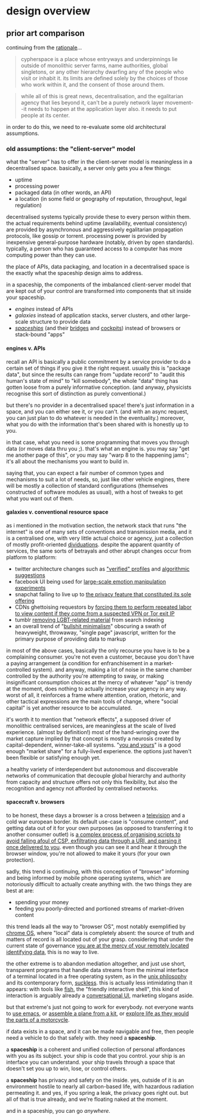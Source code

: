 # design overview

## prior art comparison

continuing from the [rationale](./rationale.md)...

> cypherspace is a place whose entryways and underpinnings lie outside of
> monolithic server farms, name authorities, global singletons, or any other
> hierarchy dwarfing any of the people who visit or inhabit it. its limits are
> defined solely by the choices of those who work within it, and the consent of
> those around them.
 
> while all of this is great news, decentralisation, and the egalitarian agency
> that lies beyond it, can't be a purely network layer movement--it needs to
> happen at the application layer also. it needs to put people at its center.
 
in order to do this, we need to re-evaluate some old architectural assumptions.

### old assumptions: the "client-server" model

what the "server" has to offer in the client-server model is meaningless in a
decentralised space. basically, a server only gets you a few things:

- uptime
- processing power
- packaged data (in other words, an API)
- a location (in some field or geography of reputation, throughput, legal
  regulation)

decentralised systems typically provide these to every person within them. the
actual requirements behind uptime (availability, eventual consistency) are
provided by asynchronous and aggressively egalitarian propagation protocols,
like gossip or torrent. processing power is provided by inexpensive
general-purpose hardware (notably, driven by open standards). typically, a
person who has guaranteed access to a computer has more computing power than
they can use.

the place of APIs, data packaging, and location in a decentralised space is the
exactly what the spaceship design aims to address.

in a spaceship, the components of the imbalanced client-server model that are
kept out of your control are transformed into components that sit inside your
spaceship.

- *engines* instead of APIs
- *galaxies* instead of application stacks, server clusters, and other
  large-scale structure to provide data
- [*spaceships*](http://theartofanimation.tumblr.com/image/5781428741) (and
  their [bridges](https://images4.alphacoders.com/846/84604.jpg) and
  [cockpits](http://www.vehiclehi.com/Other_Vehicles/cockpit/black_prophecy_pc_dvd_rom_rkm_screenshot_03_tyi_cockpit_2560x1024_wallpaper_4142/download_1920x1200))
  instead of browsers or stack-bound "apps"

#### engines v. APIs

recall an API is basically a public commitment by a service provider to do a
certain set of things if you give it the right request. usually this is "package
data", but since the results can range from "update record" to "audit this
human's state of mind" to "kill somebody", the whole "data" thing has gotten
loose from a purely informative conception. (and anyway, physicists recognise
this sort of distinction as purely conventional.)

but there's no provider in a decentralised space! there's just information in a
space, and you can either see it, or you can't. (and with an async request, you
can just plan to do whatever is needed in the eventuality.) moreover, what you
do with the information that's been shared with is honestly up to you.

in that case, what you need is some programming that moves you through data (or
moves data thru you ;). that's what an engine is. you may say "get me another
page of this", or you may say "warp 8 to the happening jams"; it's all about the
mechanisms you want to build in.

saying that, you can expect a fair number of common types and mechanisms to suit
a lot of needs, so, just like other vehicle engines, there will be mostly a
collection of standard configurations (themselves constructed of software
modules as usual), with a host of tweaks to get what you want out of them.


#### galaxies v. conventional resource space

as i mentioned in the motivation section, the network stack that runs "the
internet" is one of many sets of conventions and transmission media, and it is a
centralised one, with very little actual choice or agency, just a collection of
mostly profit-oriented
[dividuations](http://p2pfoundation.net/Dividuation). despite the apparent
quantity of services, the same sorts of betrayals and other abrupt changes occur
from platform to platform:

- twitter architecture changes such as
  ["verified" profiles](http://anildash.com/2013/03/what-its-like-being-verified-on-twitter.html)
  and
  [algorithmic suggestions](http://www.forbes.com/sites/theopriestley/2016/02/06/twitters-algorithmic-timeline-switch-is-all-your-own-fault/#796e152331b6)
- facebook UI being used for
  [large-scale emotion manipulation experiments](https://www.theguardian.com/technology/2014/jun/30/facebook-emotion-study-breached-ethical-guidelines-researchers-say)
- snapchat failing to live up to
  [the privacy feature that constituted its sole offering](http://www.networkworld.com/article/2999980/security/snapchat-now-has-the-rights-to-store-and-share-selfies-taken-via-the-app.html)
- CDNs ghettoising requestors by
  [forcing them to perform repeated labor to view content if they come from a suspected VPN or Tor exit IP](https://trac.torproject.org/projects/tor/ticket/18361)
- tumblr
  [removing LGBT-related material](http://www.gaystarnews.com/article/tumblr-censors-gay-lesbian-and-bisexual-search-tags230713/)
  from search indexing
- an overall trend of
  "[bullshit minimalism](http://idlewords.com/talks/website_obesity.htm)"
  obscuring a swath of heavyweight, throwaway, "single page" javascript, written
  for the primary purpose of providing data to markup

in most of the above cases, basically the only recourse you have is to be a
complaining consumer. you're not even a customer, because you don't have a
paying arrangement (a condition for enfranchisement in a market-controlled
system). and anyway, making a lot of noise in the same chamber controlled by the
authority you're attempting to sway, or making insignificant consumption choices
at the mercy of whatever "app" is trendy at the moment, does nothing to actually
increase your agency in any way. worst of all, it reinforces a frame where
attention, oration, rhetoric, and other tactical expressions are the main tools
of change, where "social capital" is yet another resource to be accumulated.

it's worth it to mention that "network effects", a supposed driver of monolithic
centralised services, are meaningless at the scale of lived experience. (almost
by definition!) most of the hand-wringing over the market capture implied by
that concept is mostly a neurosis created by capital-dependent, winner-take-all
systems. "[you and yours](https://en.wikipedia.org/wiki/Friend_of_a_friend)" is
a good enough "market share" for a fully-lived experience. the options just
haven't been flexible or satisfying enough yet.

a healthy variety of interdependent but autonomous and discoverable networks of
communication that decouple global hierarchy and authority from capacity and
structure offers not only this flexibility, but also the recognition and agency
not afforded by centralised networks.


#### spacecraft v. browsers

to be honest, these days a browser is a cross between a
[television](https://thedissolve.com/features/movie-of-the-week/561-kill-your-television-before-it-kills-you/)
and a cold war european border. its default use-case is "consume content", and
getting data out of it for your own purposes (as opposed to transferring it to
another consumer outlet) is
[a complex process of organising scripts to avoid falling afoul of CSP, exfiltrating data through a URI, and parsing it once delivered to you](https://github.com/du5t/capsule). even
though you can see it and hear it through the browser window, you're not allowed
to make it yours (for your own protection).

sadly, this trend is continuing, with this conception of "browser" informing and
being informed by mobile phone operating systems, which are notoriously
difficult to actually create anything with. the two things they are best at are:

- spending your money
- feeding you poorly-directed and portioned streams of market-driven content

this trend leads all the way to "browser OS", most notably exemplified by
[chrome OS](https://en.wikipedia.org/wiki/Chrome_OS), where "local" data is
completely absent: the source of truth and matters of record is all located out
of your grasp. considering that under the current state of governance
[you are at the mercy of your remotely located identifying data](https://medium.com/phase-change/on-being-a-data-puppet-560e095373d5),
this is no way to live.

the other extreme is to abandon mediation altogether, and just use short,
transparent programs that handle data streams from the minimal interface of a
terminal located in a free operating system, as in the
[unix philosophy](https://en.wikipedia.org/wiki/Unix_philosophy) and its
contemporary form, [suckless](https://www.suckless.org). this is actually less
intimidating than it appears: with tools like
[fish](https://fishshell.com/docs/current/tutorial.html), the "friendly
interactive shell", this kind of interaction is arguably already a
[conversational UI](https://medium.com/@tomazstolfa/the-future-of-conversational-ui-belongs-to-hybrid-interfaces-8a228de0bdb5),
marketing slogans aside.

but that extreme's just not going to work for everybody. not everyone wants to
[use emacs](http://www.emacsrocks.com), or
[assemble a plane from a kit](http://www.kitplanes.com/), or
[explore life as they would the parts of a motorcycle](https://en.wikipedia.org/wiki/Zen_and_the_Art_of_Motorcycle_Maintenance).

if data exists in a space, and it can be made navigable and free, then people
need a vehicle to do that safely with. they need a **spaceship**.

a **spaceship** is a coherent and unified collection of personal affordances
with you as its subject. your ship is code that you control. your ship is an
interface you can understand. your ship travels through a space that doesn't set
you up to win, lose, or control others.

a **spaceship** has privacy and safety on the inside. yes, outside of it is an
environment hostile to nearly all carbon-based life, with hazardous radiation
permeating it. and yes, if you spring a leak, the privacy goes right out. but
all of that is true already, and we're floating naked at the moment.

and in a spaceship, you can go *anywhere*.
